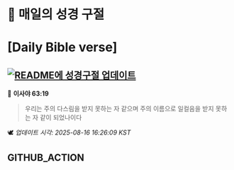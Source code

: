 # 🙏 매일의 성경 구절
# [Daily Bible verse]
## [![README에 성경구절 업데이트](https://github.com/DONGSUKA/first_test/actions/workflows/update-readme-bible.yml/badge.svg)](https://github.com/DONGSUKA/first_test/actions/workflows/update-readme-bible.yml)
<!-- START_BIBLE_VERSE -->
📖 **이사야 63:19**
> 우리는 주의 다스림을 받지 못하는 자 같으며 주의 이름으로 일컬음을 받지 못하는 자 같이 되었나이다

🕊️ _업데이트 시각: 2025-08-16 16:26:09 KST_
  <!-- END_BIBLE_VERSE -->
## GITHUB_ACTION
